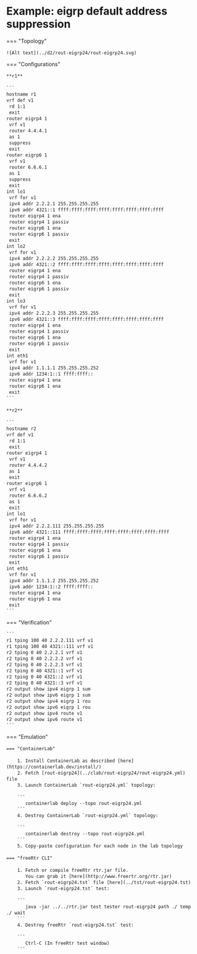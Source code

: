 # Example: eigrp default address suppression

=== "Topology"

    ![Alt text](../d2/rout-eigrp24/rout-eigrp24.svg)

=== "Configurations"

    **r1**

    ```
    hostname r1
    vrf def v1
     rd 1:1
     exit
    router eigrp4 1
     vrf v1
     router 4.4.4.1
     as 1
     suppress
     exit
    router eigrp6 1
     vrf v1
     router 6.6.6.1
     as 1
     suppress
     exit
    int lo1
     vrf for v1
     ipv4 addr 2.2.2.1 255.255.255.255
     ipv6 addr 4321::1 ffff:ffff:ffff:ffff:ffff:ffff:ffff:ffff
     router eigrp4 1 ena
     router eigrp4 1 passiv
     router eigrp6 1 ena
     router eigrp6 1 passiv
     exit
    int lo2
     vrf for v1
     ipv4 addr 2.2.2.2 255.255.255.255
     ipv6 addr 4321::2 ffff:ffff:ffff:ffff:ffff:ffff:ffff:ffff
     router eigrp4 1 ena
     router eigrp4 1 passiv
     router eigrp6 1 ena
     router eigrp6 1 passiv
     exit
    int lo3
     vrf for v1
     ipv4 addr 2.2.2.3 255.255.255.255
     ipv6 addr 4321::3 ffff:ffff:ffff:ffff:ffff:ffff:ffff:ffff
     router eigrp4 1 ena
     router eigrp4 1 passiv
     router eigrp6 1 ena
     router eigrp6 1 passiv
     exit
    int eth1
     vrf for v1
     ipv4 addr 1.1.1.1 255.255.255.252
     ipv6 addr 1234:1::1 ffff:ffff::
     router eigrp4 1 ena
     router eigrp6 1 ena
     exit
    ```

    **r2**

    ```
    hostname r2
    vrf def v1
     rd 1:1
     exit
    router eigrp4 1
     vrf v1
     router 4.4.4.2
     as 1
     exit
    router eigrp6 1
     vrf v1
     router 6.6.6.2
     as 1
     exit
    int lo1
     vrf for v1
     ipv4 addr 2.2.2.111 255.255.255.255
     ipv6 addr 4321::111 ffff:ffff:ffff:ffff:ffff:ffff:ffff:ffff
     router eigrp4 1 ena
     router eigrp4 1 passiv
     router eigrp6 1 ena
     router eigrp6 1 passiv
     exit
    int eth1
     vrf for v1
     ipv4 addr 1.1.1.2 255.255.255.252
     ipv6 addr 1234:1::2 ffff:ffff::
     router eigrp4 1 ena
     router eigrp6 1 ena
     exit
    ```

=== "Verification"

    ```
    r1 tping 100 40 2.2.2.111 vrf v1
    r1 tping 100 40 4321::111 vrf v1
    r2 tping 0 40 2.2.2.1 vrf v1
    r2 tping 0 40 2.2.2.2 vrf v1
    r2 tping 0 40 2.2.2.3 vrf v1
    r2 tping 0 40 4321::1 vrf v1
    r2 tping 0 40 4321::2 vrf v1
    r2 tping 0 40 4321::3 vrf v1
    r2 output show ipv4 eigrp 1 sum
    r2 output show ipv6 eigrp 1 sum
    r2 output show ipv4 eigrp 1 rou
    r2 output show ipv6 eigrp 1 rou
    r2 output show ipv4 route v1
    r2 output show ipv6 route v1
    ```

=== "Emulation"

    === "ContainerLab"

        1. Install ContainerLab as described [here](https://containerlab.dev/install/)  
        2. Fetch [rout-eigrp24](../clab/rout-eigrp24/rout-eigrp24.yml) file  
        3. Launch ContainerLab `rout-eigrp24.yml` topology:  

        ```
           containerlab deploy --topo rout-eigrp24.yml  
        ```
        4. Destroy ContainerLab `rout-eigrp24.yml` topology:  

        ```
           containerlab destroy --topo rout-eigrp24.yml  
        ```
        5. Copy-paste configuration for each node in the lab topology

    === "freeRtr CLI"

        1. Fetch or compile freeRtr rtr.jar file.  
           You can grab it [here](http://www.freertr.org/rtr.jar)  
        2. Fetch `rout-eigrp24.tst` file [here](../tst/rout-eigrp24.tst)  
        3. Launch `rout-eigrp24.tst` test:  

        ```
           java -jar ../../rtr.jar test tester rout-eigrp24 path ./ temp ./ wait
        ```
        4. Destroy freeRtr `rout-eigrp24.tst` test:  

        ```
           Ctrl-C (In freeRtr test window)
        ```

